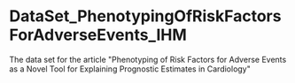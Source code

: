 # DataSet_PhenotypingOfRiskFactorsForAdverseEvents_IHM
The data set for the article "Phenotyping of Risk Factors for Adverse Events as a Novel Tool for Explaining Prognostic Estimates in Cardiology"
